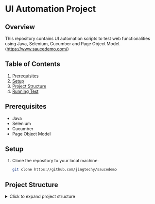 # UI Automation Project

## Overview

This repository contains UI automation scripts to test web functionalities using Java, Selenium, Cucumber and Page Object Model.(https://www.saucedemo.com/)

## Table of Contents

1. [Prerequisites](#prerequisites)
2. [Setup](#setup)
3. [Project Structure](#project-structure)
4. [Running Test](#running-test)


## Prerequisites

- Java
- Selenium
- Cucumber
- Page Object Model

## Setup

1. Clone the repository to your local machine:
   ```bash
   git clone https://github.com/jingtechy/saucedemo

## Project Structure

<details>
  <summary>Click to expand project structure</summary>

```scss
/ui-automation-project
│
├── src
│   ├── main
│   │   ├── java
│   │   │   ├── saucedemo
│   │   │   │   ├── pages
│   │   │   │   │   ├── LoginPage.java
│   │   │   │   │   ├── HomePage.java
│   │   │   │   │   ├── DashboardPage.java
│   │   │   │   ├── utilities
│   │   │   │   │   ├── BrowserDriver.java
│   │   │   │   │   ├── UtilityBase.java
│   │   ├── resources
│   │   │   
│   ├── test
│   │   ├── java
│   │   │   ├── saucedemo
│   │   │   │   ├── runners
│   │   │   │   │   ├── TestRunner.java
│   │   │   │   ├── features
│   │   │   │   │   ├── LoginPage.feature
│   │   │   │   │   ├── HomePage.feature
│   │   │   │   ├── stepdefinitions
│   │   │   │   │   ├── LoginStepDefinitions.java
│   │   │   │   │   ├── HomeStepDefinitions.java
│   │   ├── resources
│   │   
├── .gitignore
├── build.gradle
├── README.md

